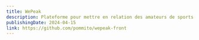 ```yaml
---
title: WePeak
description: Plateforme pour mettre en relation des amateurs de sports outdoor.
publishingDate: 2024-04-15
link: https://github.com/pommito/wepeak-front
---
```

